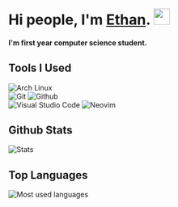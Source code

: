 <h1>
  Hi people, I'm <a href="https://vt92i.github.io">Ethan</a>.
  <img src="https://github.com/blackcater/blackcater/raw/main/images/Hi.gif" height="32"/>
</h1>

<h4>
  I'm first year computer science student.
</h4>
 
## Tools I Used
![Arch Linux](https://img.shields.io/badge/Arch%20Linux-1793D1.svg?style=for-the-badge&logo=archlinux&logoColor=white)
<br>
![Git](https://img.shields.io/badge/git-%23F05033.svg?style=for-the-badge&logo=git&logoColor=white)
![Github](https://img.shields.io/badge/Github-181717.svg?style=for-the-badge&logo=github&logoColor=white)
<br>
![Visual Studio Code](https://img.shields.io/badge/Visual%20Studio%20Code-0078d7.svg?style=for-the-badge&logo=visual-studio-code&logoColor=white)
![Neovim](https://img.shields.io/badge/Neovim-57A143.svg?style=for-the-badge&logo=neovim&logoColor=white)
 
## Github Stats
![Stats](https://github-readme-stats.vercel.app/api?username=vt92i&show_icons=true&count_private=true)

## Top Languages
![Most used languages](https://github-readme-stats.vercel.app/api/top-langs/?username=vt92i&layout=compact&langs_count=10)
